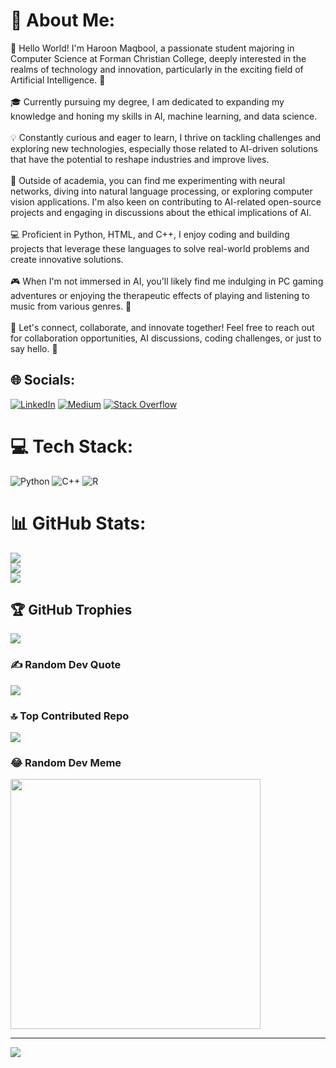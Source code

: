 # 💫 About Me:
👋 Hello World! I'm Haroon Maqbool, a passionate student majoring in Computer Science at Forman Christian College, deeply interested in the realms of technology and innovation, particularly in the exciting field of Artificial Intelligence. 🤖<br><br>🎓 Currently pursuing my degree, I am dedicated to expanding my knowledge and honing my skills in AI, machine learning, and data science.<br><br>💡 Constantly curious and eager to learn, I thrive on tackling challenges and exploring new technologies, especially those related to AI-driven solutions that have the potential to reshape industries and improve lives.<br><br>🌱 Outside of academia, you can find me experimenting with neural networks, diving into natural language processing, or exploring computer vision applications. I'm also keen on contributing to AI-related open-source projects and engaging in discussions about the ethical implications of AI.<br><br>💻 Proficient in Python, HTML, and C++, I enjoy coding and building projects that leverage these languages to solve real-world problems and create innovative solutions.<br><br>🎮 When I'm not immersed in AI, you'll likely find me indulging in PC gaming adventures or enjoying the therapeutic effects of playing and listening to music from various genres. 🎵<br><br>🌟 Let's connect, collaborate, and innovate together! Feel free to reach out for collaboration opportunities, AI discussions, coding challenges, or just to say hello. 🚀


## 🌐 Socials:
[![LinkedIn](https://img.shields.io/badge/LinkedIn-%230077B5.svg?logo=linkedin&logoColor=white)](https://linkedin.com/in/https://www.linkedin.com/in/haroon-maqbool-850667218/) [![Medium](https://img.shields.io/badge/Medium-12100E?logo=medium&logoColor=white)](https://medium.com/@@haroon.1maqbool) [![Stack Overflow](https://img.shields.io/badge/-Stackoverflow-FE7A16?logo=stack-overflow&logoColor=white)](https://stackoverflow.com/users/23504214) 

# 💻 Tech Stack:
![Python](https://img.shields.io/badge/python-3670A0?style=plastic&logo=python&logoColor=ffdd54) ![C++](https://img.shields.io/badge/c++-%2300599C.svg?style=plastic&logo=c%2B%2B&logoColor=white) ![R](https://img.shields.io/badge/r-%23276DC3.svg?style=plastic&logo=r&logoColor=white)
# 📊 GitHub Stats:
![](https://github-readme-stats.vercel.app/api?username=haroonmaqbool&theme=dark&hide_border=false&include_all_commits=true&count_private=true)<br/>
![](https://github-readme-streak-stats.herokuapp.com/?user=haroonmaqbool&theme=dark&hide_border=false)<br/>
![](https://github-readme-stats.vercel.app/api/top-langs/?username=haroonmaqbool&theme=dark&hide_border=false&include_all_commits=true&count_private=true&layout=compact)

## 🏆 GitHub Trophies
![](https://github-profile-trophy.vercel.app/?username=haroonmaqbool&theme=monokai&no-frame=false&no-bg=true&margin-w=4)

### ✍️ Random Dev Quote
![](https://quotes-github-readme.vercel.app/api?type=horizontal&theme=radical)

### 🔝 Top Contributed Repo
![](https://github-contributor-stats.vercel.app/api?username=haroonmaqbool&limit=5&theme=dark&combine_all_yearly_contributions=true)

### 😂 Random Dev Meme
<img src='https://randommeme-five.vercel.app/' style="height: 400px;"/>

---
[![](https://visitcount.itsvg.in/api?id=haroonmaqbool&icon=6&color=4)](https://visitcount.itsvg.in)

<!-- Proudly created with GPRM ( https://gprm.itsvg.in ) -->
